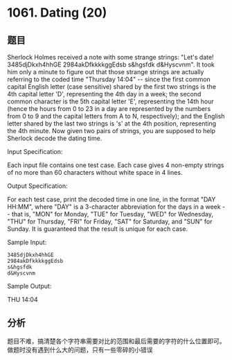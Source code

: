 # 1061. Dating (20)

## 题目

Sherlock Holmes received a note with some strange strings: "Let's date! 3485djDkxh4hhGE 2984akDfkkkkggEdsb s&hgsfdk d&Hyscvnm". It took him only a minute to figure out that those strange strings are actually referring to the coded time "Thursday 14:04" -- since the first common capital English letter (case sensitive) shared by the first two strings is the 4th capital letter 'D', representing the 4th day in a week; the second common character is the 5th capital letter 'E', representing the 14th hour (hence the hours from 0 to 23 in a day are represented by the numbers from 0 to 9 and the capital letters from A to N, respectively); and the English letter shared by the last two strings is 's' at the 4th position, representing the 4th minute. Now given two pairs of strings, you are supposed to help Sherlock decode the dating time.

Input Specification:

Each input file contains one test case. Each case gives 4 non-empty strings of no more than 60 characters without white space in 4 lines.

Output Specification:

For each test case, print the decoded time in one line, in the format "DAY HH:MM", where "DAY" is a 3-character abbreviation for the days in a week -- that is, "MON" for Monday, "TUE" for Tuesday, "WED" for Wednesday, "THU" for Thursday, "FRI" for Friday, "SAT" for Saturday, and "SUN" for Sunday. It is guaranteed that the result is unique for each case.

Sample Input:

```
3485djDkxh4hhGE 
2984akDfkkkkggEdsb 
s&hgsfdk 
d&Hyscvnm
```
Sample Output:

THU 14:04

## 分析

题目不难，搞清楚各个字符串需要对比的范围和最后需要的字符的什么位置即可。做题时没有遇到什么大的问题，只有一些零碎的小错误
